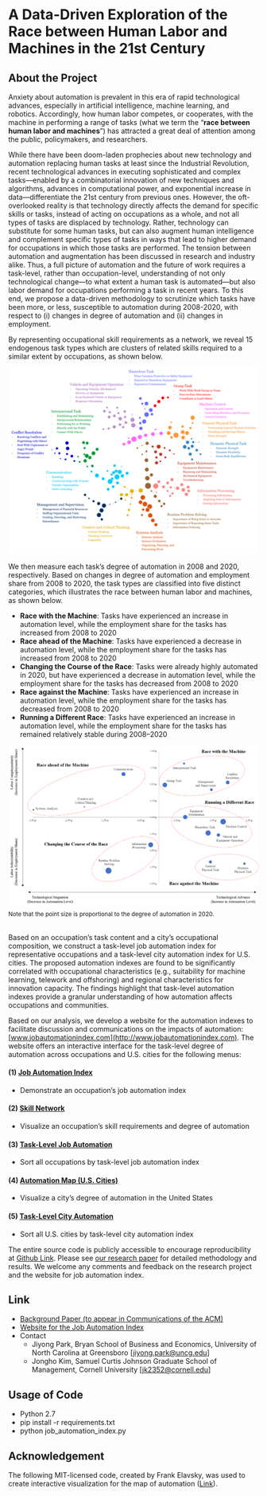 # A Data-Driven Exploration of the Race between Human Labor and Machines in the 21st Century

## About the Project
Anxiety about automation is prevalent in this era of rapid technological advances, especially in artificial intelligence, machine learning, and robotics. Accordingly, how human labor competes, or cooperates, with the machine in performing a range of tasks (what we term the “**race between human labor and machines**”) has attracted a great deal of attention among the public, policymakers, and researchers.

While there have been doom-laden prophecies about new technology and automation replacing human tasks at least since the Industrial Revolution, recent technological advances in executing sophisticated and complex tasks—enabled by a combinatorial innovation of new techniques and algorithms, advances in computational power, and exponential increase in data—differentiate the 21st century from previous ones. However, the oft-overlooked reality is that technology directly affects the demand for specific skills or tasks, instead of acting on occupations as a whole, and not all types of tasks are displaced by technology. Rather, technology can substitute for some human tasks, but can also augment human intelligence and complement specific types of tasks in ways that lead to higher demand for occupations in which those tasks are performed. The tension between automation and augmentation has been discussed in research and industry alike. Thus, a full picture of automation and the future of work requires a task-level, rather than occupation-level, understanding of not only technological change—to what extent a human task is automated—but also labor demand for occupations performing a task in recent years. To this end, we propose a data-driven methodology to scrutinize which tasks have been more, or less, susceptible to automation during 2008-2020, with respect to (i) changes in degree of automation and (ii) changes in employment.

By representing occupational skill requirements as a network, we reveal 15 endogenous task types which are clusters of related skills required to a similar extent by occupations, as shown below. 

![task_taxanomy](img/skill_network_2020.png)

We then measure each task’s degree of automation in 2008 and 2020, respectively. Based on changes in degree of automation and employment share from 2008 to 2020, the task types are classified into five distinct categories, which illustrates the race between human labor and machines, as shown below. 
- **Race with the Machine**: Tasks have experienced an increase in automation level, while the employment share for the tasks has increased from 2008 to 2020
- **Race ahead of the Machine**: Tasks have experienced a decrease in automation level, while the employment share for the tasks has increased from 2008 to 2020
- **Changing the Course of the Race**: Tasks were already highly automated in 2020, but have experienced a decrease in automation level, while the employment share for the tasks has decreased from 2008 to 2020
- **Race against the Machine**: Tasks have experienced an increase in automation level, while the employment share for the tasks has decreased from 2008 to 2020
- **Running a Different Race**: Tasks have experienced an increase in automation level, while the employment share for the tasks has remained relatively stable during 2008–2020

![task_taxanomy](img/task_taxanomy_2020.png)
<sub>Note that the point size is proportional to the degree of automation in 2020.</sub>
<br>
</br>

Based on an occupation’s task content and a city’s occupational composition, we construct a task-level job automation index for representative occupations and a task-level city automation index for U.S. cities. The proposed automation indexes are found to be significantly correlated with occupational characteristics (e.g., suitability for machine learning, telework and offshoring) and regional characteristics for innovation capacity. The findings highlight that task-level automation indexes provide a granular understanding of how automation affects occupations and communities.

Based on our analysis, we develop a website for the automation indexes to facilitate discussion and communications on the impacts of automation: [www.jobautomationindex.com](http://www.jobautomationindex.com). The website offers an interactive interface for the task-level degree of automation across occupations and U.S. cities for the following menus:
#### (1) [Job Automation Index](http://www.jobautomationindex.com/automation_index/)
  - Demonstrate an occupation’s job automation index
#### (2) [Skill Network](http://www.jobautomationindex.com/skill_network/)
  - Visualize an occupation’s skill requirements and degree of automation
#### (3) [Task-Level Job Automation](http://www.jobautomationindex.com/job_automation/)
  - Sort all occupations by task-level job automation index
#### (4) [Automation Map (U.S. Cities)](http://www.jobautomationindex.com/automation_map/)
  - Visualize a city’s degree of automation in the United States
#### (5) [Task-Level City Automation](http://www.jobautomationindex.com/city_automation/)
  - Sort all U.S. cities by task-level city automation index

The entire source code is publicly accessible to encourage reproducibility at [Github Link](https://github.com/jonghkim/job-automation-index). Please see [our research paper](https://papers.ssrn.com/sol3/papers.cfm?abstract_id=3924789) for detailed methodology and results. We welcome any comments and feedback on the research project and the website for job automation index.

## Link
- [Background Paper (to appear in Communications of the ACM)](https://papers.ssrn.com/sol3/papers.cfm?abstract_id=3924789)
- [Website for the Job Automation Index](http://www.jobautomationindex.com/)
- Contact
    - Jiyong Park, Bryan School of Business and Economics, University of North Carolina at Greensboro [jiyong.park@uncg.edu]
    - Jongho Kim, Samuel Curtis Johnson Graduate School of Management, Cornell University [jk2352@cornell.edu]

## Usage of Code
- Python 2.7
- pip install -r requirements.txt
- python job_automation_index.py

## Acknowledgement
The following MIT-licensed code, created by Frank Elavsky, was used to create interactive visualization for the map of automation ([Link](https://github.com/nuitrcs/kellogg_insight_city_automation)). 
